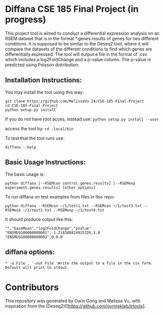 # Diffana CSE 185 Final Project (in progress)
This project tool is aimed to conduct a differential expression analysis on an RSEM dataset that is in the format *.genes.results of genes for two different conditions. It is supposed to be similar to the Deseq2 tool, where it will compare the datasets of the different conditions to find which genes are differentially expressed. The tool will output a file in the format of .csv which includes a log2FoldChange and a p-value column. The p-value is predicted using Poisson distribution.

## Installation Instructions:

You may install the tool using this way:
```
git clone https://github.com/MelissaVu-24/CSE-185-Final-Project
cd CSE-185-Final-Project
python setup.py install`
```  
If you do not have root acces, instead use:
  `python setup.py install --user`
 
access the tool by:
  `cd .local/bin`
  
To test that the tool runs use:

  `diffana --help`
  
## Basic Usage Instructions:
The basic usage is:

  `python diffana [--RSEMcon control.genes.results] [--RSEMexp experiment.genes.results] [other options]`
  
  
To run diffana on test examples from files in this repo:

  `python diffana --RSEMcon ~/1/test1.txt --RSEMcon ~/1/test3.txt --RSEMexp ~/1/test2.txt --RSEMexp ~/1/test4.txt` 
  
It should produce output like this:
```
"","baseMean","log2FoldChange","pvalue"
"ENSMUSG00000000001",-1.218388824925326,1.0
"ENSMUSG00000000003",0,0.0
```
  
## diffana options:

    *`-o File`, `-out File`:Write the output to a file in the csv form. Default will print to stdout.
    
# Contributors

This repository was generated by Owin Gong and Melissa Vu, with inspiration from the [Deseq2]([https://github.com/gymreklab/trtools].


